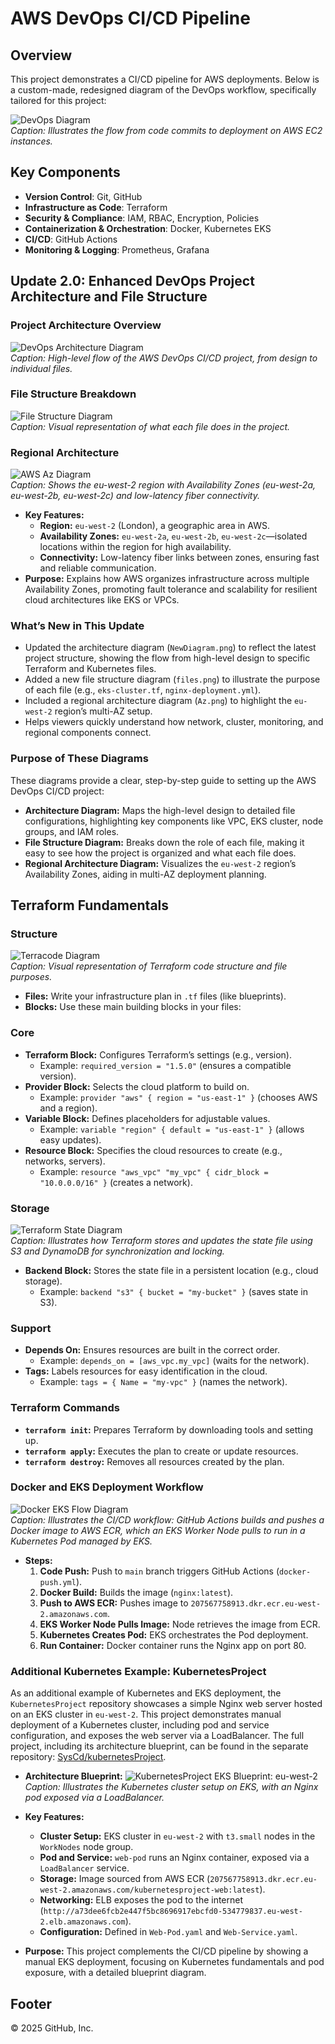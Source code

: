 # AWS DevOps CI/CD Pipeline

## Overview

This project demonstrates a CI/CD pipeline for AWS deployments. Below is a custom-made, redesigned diagram of the DevOps workflow, specifically tailored for this project:

![DevOps Diagram](./images/devops.png)  
_Caption: Illustrates the flow from code commits to deployment on AWS EC2 instances._

## Key Components

- **Version Control**: Git, GitHub
- **Infrastructure as Code**: Terraform
- **Security & Compliance**: IAM, RBAC, Encryption, Policies
- **Containerization & Orchestration**: Docker, Kubernetes EKS
- **CI/CD**: GitHub Actions
- **Monitoring & Logging**: Prometheus, Grafana

## Update 2.0: Enhanced DevOps Project Architecture and File Structure

### Project Architecture Overview

![DevOps Architecture Diagram](./images/NewDiagram.png)  
_Caption: High-level flow of the AWS DevOps CI/CD project, from design to individual files._

### File Structure Breakdown

![File Structure Diagram](./images/files.png)  
_Caption: Visual representation of what each file does in the project._

### Regional Architecture

![AWS Az Diagram](./images/Az.png)  
_Caption: Shows the eu-west-2 region with Availability Zones (eu-west-2a, eu-west-2b, eu-west-2c) and low-latency fiber connectivity._

- **Key Features:**
  - **Region:** `eu-west-2` (London), a geographic area in AWS.
  - **Availability Zones:** `eu-west-2a`, `eu-west-2b`, `eu-west-2c`—isolated locations within the region for high availability.
  - **Connectivity:** Low-latency fiber links between zones, ensuring fast and reliable communication.
- **Purpose:** Explains how AWS organizes infrastructure across multiple Availability Zones, promoting fault tolerance and scalability for resilient cloud architectures like EKS or VPCs.

### What’s New in This Update

- Updated the architecture diagram (`NewDiagram.png`) to reflect the latest project structure, showing the flow from high-level design to specific Terraform and Kubernetes files.
- Added a new file structure diagram (`files.png`) to illustrate the purpose of each file (e.g., `eks-cluster.tf`, `nginx-deployment.yml`).
- Included a regional architecture diagram (`Az.png`) to highlight the `eu-west-2` region’s multi-AZ setup.
- Helps viewers quickly understand how network, cluster, monitoring, and regional components connect.

### Purpose of These Diagrams

These diagrams provide a clear, step-by-step guide to setting up the AWS DevOps CI/CD project:

- **Architecture Diagram:** Maps the high-level design to detailed file configurations, highlighting key components like VPC, EKS cluster, node groups, and IAM roles.
- **File Structure Diagram:** Breaks down the role of each file, making it easy to see how the project is organized and what each file does.
- **Regional Architecture Diagram:** Visualizes the `eu-west-2` region’s Availability Zones, aiding in multi-AZ deployment planning.

## Terraform Fundamentals

### Structure

![Terracode Diagram](./images/terraformcode.png)  
_Caption: Visual representation of Terraform code structure and file purposes._

- **Files:** Write your infrastructure plan in `.tf` files (like blueprints).
- **Blocks:** Use these main building blocks in your files:

### Core

- **Terraform Block:** Configures Terraform’s settings (e.g., version).
  - Example: `required_version = "1.5.0"` (ensures a compatible version).
- **Provider Block:** Selects the cloud platform to build on.
  - Example: `provider "aws" { region = "us-east-1" }` (chooses AWS and a region).
- **Variable Block:** Defines placeholders for adjustable values.
  - Example: `variable "region" { default = "us-east-1" }` (allows easy updates).
- **Resource Block:** Specifies the cloud resources to create (e.g., networks, servers).
  - Example: `resource "aws_vpc" "my_vpc" { cidr_block = "10.0.0.0/16" }` (creates a network).

### Storage

![Terraform State Diagram](./images/state.png)  
_Caption: Illustrates how Terraform stores and updates the state file using S3 and DynamoDB for synchronization and locking._

- **Backend Block:** Stores the state file in a persistent location (e.g., cloud storage).
  - Example: `backend "s3" { bucket = "my-bucket" }` (saves state in S3).

### Support

- **Depends On:** Ensures resources are built in the correct order.
  - Example: `depends_on = [aws_vpc.my_vpc]` (waits for the network).
- **Tags:** Labels resources for easy identification in the cloud.
  - Example: `tags = { Name = "my-vpc" }` (names the network).

### Terraform Commands

- **`terraform init`:** Prepares Terraform by downloading tools and setting up.
- **`terraform apply`:** Executes the plan to create or update resources.
- **`terraform destroy`:** Removes all resources created by the plan.

### Docker and EKS Deployment Workflow

![Docker EKS Flow Diagram](./images/DockerEKS.png)  
_Caption: Illustrates the CI/CD workflow: GitHub Actions builds and pushes a Docker image to AWS ECR, which an EKS Worker Node pulls to run in a Kubernetes Pod managed by EKS._

- **Steps:**
  1. **Code Push:** Push to `main` branch triggers GitHub Actions (`docker-push.yml`).
  2. **Docker Build:** Builds the image (`nginx:latest`).
  3. **Push to AWS ECR:** Pushes image to `207567758913.dkr.ecr.eu-west-2.amazonaws.com`.
  4. **EKS Worker Node Pulls Image:** Node retrieves the image from ECR.
  5. **Kubernetes Creates Pod:** EKS orchestrates the Pod deployment.
  6. **Run Container:** Docker container runs the Nginx app on port 80.

### Additional Kubernetes Example: KubernetesProject

As an additional example of Kubernetes and EKS deployment, the `KubernetesProject` repository showcases a simple Nginx web server hosted on an EKS cluster in `eu-west-2`. This project demonstrates manual deployment of a Kubernetes cluster, including pod and service configuration, and exposes the web server via a LoadBalancer. The full project, including its architecture blueprint, can be found in the separate repository: [SysCd/kubernetesProject](https://github.com/SysCd/kubernetesProject).

- **Architecture Blueprint:**
  ![KubernetesProject EKS Blueprint: eu-west-2](https://github.com/SysCd/kubernetesProject/raw/main/KubernetesProject_EKS_Blueprint.png)  
  _Caption: Illustrates the Kubernetes cluster setup on EKS, with an Nginx pod exposed via a LoadBalancer._

- **Key Features:**

  - **Cluster Setup:** EKS cluster in `eu-west-2` with `t3.small` nodes in the `WorkNodes` node group.
  - **Pod and Service:** `web-pod` runs an Nginx container, exposed via a `LoadBalancer` service.
  - **Storage:** Image sourced from AWS ECR (`207567758913.dkr.ecr.eu-west-2.amazonaws.com/kubernetesproject-web:latest`).
  - **Networking:** ELB exposes the pod to the internet (`http://a73dee6fcb2e447f5bc8696917ebcfd0-534779837.eu-west-2.elb.amazonaws.com`).
  - **Configuration:** Defined in `Web-Pod.yaml` and `Web-Service.yaml`.

- **Purpose:** This project complements the CI/CD pipeline by showing a manual EKS deployment, focusing on Kubernetes fundamentals and pod exposure, with a detailed blueprint diagram.

## Footer

© 2025 GitHub, Inc.
